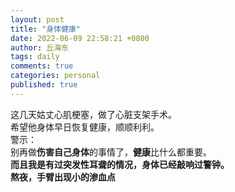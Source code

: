```yaml
---
layout: post
title: "身体健康"
date: 2022-06-09 22:58:21 +0800
author: 丘海东 
tags: daily
comments: true
categories: personal
published: true
---
```

这几天姑丈心肌梗塞，做了心脏支架手术。  
希望他身体早日恢复健康，顺顺利利。  
警示：  
别再做**伤害自己身体**的事情了，**健康**比什么都重要。  
**而且我是有过突发性耳聋的情况，身体已经敲响过警钟。**  
**熬夜，手臂出现小的渗血点**

